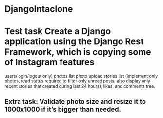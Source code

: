 # DjangoIntaclone
# Test task Create a Django application using the Django Rest Framework, which is copying some of Instagram features 
users(login/logout only)
photos list
photo upload
stories list
(implement only photos,
read status required to filter only unread posts,
also display only recent stories that created during last 24 hours),
likes, and comments tree.

## Extra task: Validate photo size and resize it to 1000x1000 if it’s bigger than needed.
